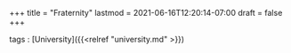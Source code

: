 +++
title = "Fraternity"
lastmod = 2021-06-16T12:20:14-07:00
draft = false
+++

tags
: [University]({{<relref "university.md" >}})